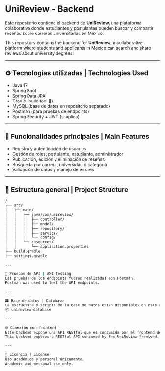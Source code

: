 # UniReview - Backend

Este repositorio contiene el backend de **UniReview**, una plataforma colaborativa donde estudiantes y postulantes pueden buscar y compartir reseñas sobre carreras universitarias en México.

This repository contains the backend for **UniReview**, a collaborative platform where students and applicants in Mexico can search and share reviews about university degrees.

---

## ⚙️ Tecnologías utilizadas | Technologies Used

- Java 17
- Spring Boot
- Spring Data JPA
- Gradle (build tool 🐘)
- MySQL (base de datos en repositorio separado)
- Postman (para pruebas de endpoints)
- Spring Security + JWT (si aplica)

---

## 📌 Funcionalidades principales | Main Features

- Registro y autenticación de usuarios
- Gestión de roles: postulante, estudiante, administrador
- Publicación, edición y eliminación de reseñas
- Búsqueda por carrera, universidad o categoría
- Validación de datos y manejo de errores

---

## 🧱 Estructura general | Project Structure

```bash
/
├── src/
│   ├── main/
│   │   ├── java/com/unireview/
│   │   │   ├── controller/
│   │   │   ├── model/
│   │   │   ├── repository/
│   │   │   ├── service/
│   │   │   └── config/
│   │   └── resources/
│   │       └── application.properties
├── build.gradle
├── settings.gradle

---

🧪 Pruebas de API | API Testing
Las pruebas de los endpoints fueron realizadas con Postman.
Postman was used to test the API endpoints.

---

🗃️ Base de datos | Database
La estructura y scripts de la base de datos están disponibles en este repositorio:
📦 unireview-database

---

🌐 Conexión con frontend
Este backend expone una API RESTful que es consumida por el frontend de UniReview.
This backend exposes a RESTful API consumed by the UniReview frontend.

---

📄 Licencia | License
Uso académico y personal únicamente.
Academic and personal use only.


